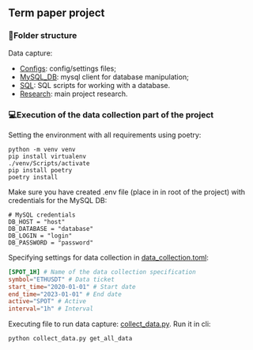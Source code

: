 ## Term paper project
### 📁Folder structure
Data capture:
* [Configs](https://github.com/missukrof/term-paper/tree/main/configs): config/settings files;
* [MySQL_DB](https://github.com/missukrof/term-paper/tree/main/mysql_db): mysql client for database manipulation;
* [SQL](https://github.com/missukrof/term-paper/tree/main/sql): SQL scripts for working with a database.
* [Research](https://github.com/missukrof/term-paper/tree/main/research): main project research.
### 💻Execution of the data collection part of the project
Setting the environment with all requirements using poetry:
```cli
python -m venv venv
pip install virtualenv
./venv/Scripts/activate
pip install poetry
poetry install
```
Make sure you have created .env file (place in in root of the project) with credentials for the MySQL DB:
```env
# MySQL credentials
DB_HOST = "host"
DB_DATABASE = "database"
DB_LOGIN = "login"
DB_PASSWORD = "password"
```
Specifying settings for data collection in [data_collection.toml](https://github.com/missukrof/term-paper/blob/main/configs/data_collection.toml):
```toml
[SPOT_1H] # Name of the data collection specification
symbol="ETHUSDT" # Data ticket
start_time="2020-01-01" # Start date
end_time="2023-01-01" # End date
active="SPOT" # Active
interval="1h" # Interval
```
Executing file to run data capture: [collect_data.py](https://github.com/missukrof/term-paper/blob/main/collect_data.py).
Run it in cli:
```cli
python collect_data.py get_all_data
```
